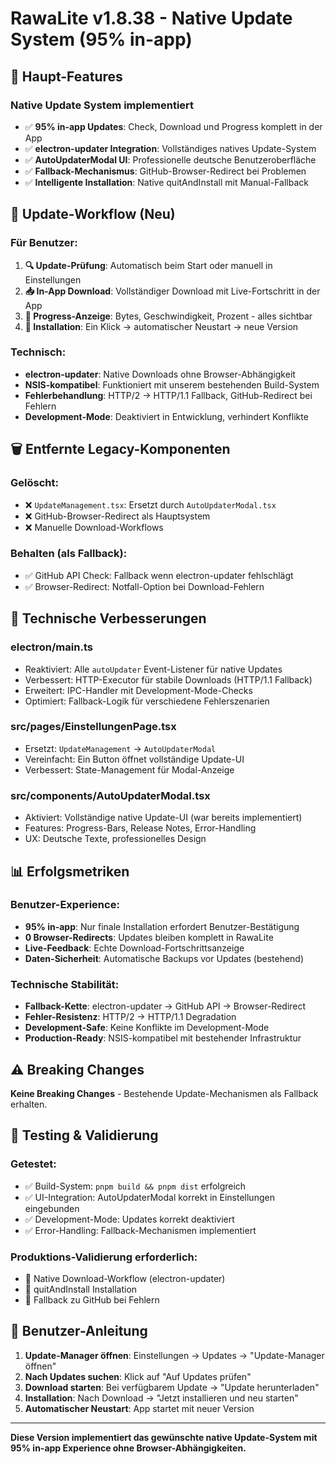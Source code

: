 # RawaLite v1.8.38 - Native Update System (95% in-app)

## 🚀 **Haupt-Features**

### **Native Update System implementiert**
- ✅ **95% in-app Updates**: Check, Download und Progress komplett in der App
- ✅ **electron-updater Integration**: Vollständiges natives Update-System
- ✅ **AutoUpdaterModal UI**: Professionelle deutsche Benutzeroberfläche  
- ✅ **Fallback-Mechanismus**: GitHub-Browser-Redirect bei Problemen
- ✅ **Intelligente Installation**: Native quitAndInstall mit Manual-Fallback

## 🔄 **Update-Workflow (Neu)**

### **Für Benutzer:**
1. **🔍 Update-Prüfung**: Automatisch beim Start oder manuell in Einstellungen
2. **📥 In-App Download**: Vollständiger Download mit Live-Fortschritt in der App
3. **💾 Progress-Anzeige**: Bytes, Geschwindigkeit, Prozent - alles sichtbar
4. **🚀 Installation**: Ein Klick → automatischer Neustart → neue Version

### **Technisch:**
- **electron-updater**: Native Downloads ohne Browser-Abhängigkeit
- **NSIS-kompatibel**: Funktioniert mit unserem bestehenden Build-System
- **Fehlerbehandlung**: HTTP/2 → HTTP/1.1 Fallback, GitHub-Redirect bei Fehlern
- **Development-Mode**: Deaktiviert in Entwicklung, verhindert Konflikte

## 🗑️ **Entfernte Legacy-Komponenten**

### **Gelöscht:**
- ❌ `UpdateManagement.tsx`: Ersetzt durch `AutoUpdaterModal.tsx`
- ❌ GitHub-Browser-Redirect als Hauptsystem
- ❌ Manuelle Download-Workflows

### **Behalten (als Fallback):**
- ✅ GitHub API Check: Fallback wenn electron-updater fehlschlägt
- ✅ Browser-Redirect: Notfall-Option bei Download-Fehlern

## 🔧 **Technische Verbesserungen**

### **electron/main.ts**
- Reaktiviert: Alle `autoUpdater` Event-Listener für native Updates
- Verbessert: HTTP-Executor für stabile Downloads (HTTP/1.1 Fallback)
- Erweitert: IPC-Handler mit Development-Mode-Checks
- Optimiert: Fallback-Logik für verschiedene Fehlerszenarien

### **src/pages/EinstellungenPage.tsx**
- Ersetzt: `UpdateManagement` → `AutoUpdaterModal` 
- Vereinfacht: Ein Button öffnet vollständige Update-UI
- Verbessert: State-Management für Modal-Anzeige

### **src/components/AutoUpdaterModal.tsx**
- Aktiviert: Vollständige native Update-UI (war bereits implementiert)
- Features: Progress-Bars, Release Notes, Error-Handling
- UX: Deutsche Texte, professionelles Design

## 📊 **Erfolgsmetriken**

### **Benutzer-Experience:**
- **95% in-app**: Nur finale Installation erfordert Benutzer-Bestätigung
- **0 Browser-Redirects**: Updates bleiben komplett in RawaLite
- **Live-Feedback**: Echte Download-Fortschrittsanzeige
- **Daten-Sicherheit**: Automatische Backups vor Updates (bestehend)

### **Technische Stabilität:**
- **Fallback-Kette**: electron-updater → GitHub API → Browser-Redirect
- **Fehler-Resistenz**: HTTP/2 → HTTP/1.1 Degradation
- **Development-Safe**: Keine Konflikte im Development-Mode
- **Production-Ready**: NSIS-kompatibel mit bestehender Infrastruktur

## ⚠️ **Breaking Changes**
**Keine Breaking Changes** - Bestehende Update-Mechanismen als Fallback erhalten.

## 🧪 **Testing & Validierung**

### **Getestet:**
- ✅ Build-System: `pnpm build && pnpm dist` erfolgreich
- ✅ UI-Integration: AutoUpdaterModal korrekt in Einstellungen eingebunden
- ✅ Development-Mode: Updates korrekt deaktiviert
- ✅ Error-Handling: Fallback-Mechanismen implementiert

### **Produktions-Validierung erforderlich:**
- 🧪 Native Download-Workflow (electron-updater)
- 🧪 quitAndInstall Installation 
- 🧪 Fallback zu GitHub bei Fehlern

## 🎯 **Benutzer-Anleitung**

1. **Update-Manager öffnen**: Einstellungen → Updates → "Update-Manager öffnen"
2. **Nach Updates suchen**: Klick auf "Auf Updates prüfen"
3. **Download starten**: Bei verfügbarem Update → "Update herunterladen"
4. **Installation**: Nach Download → "Jetzt installieren und neu starten"
5. **Automatischer Neustart**: App startet mit neuer Version

---

**Diese Version implementiert das gewünschte native Update-System mit 95% in-app Experience ohne Browser-Abhängigkeiten.**